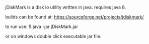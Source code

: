 jDiskMark is a disk io utility written in java. requires java 8.

builds can be found at:
https://sourceforge.net/projects/jdiskmark/

to run use:
$ java -jar jDiskMark.jar

or on windows double click executable jar file.
